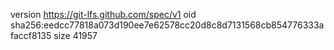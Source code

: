 version https://git-lfs.github.com/spec/v1
oid sha256:eedcc77818a073d190ee7e62578cc20d8c8d7131568cb854776333afaccf8135
size 41957
